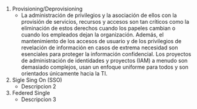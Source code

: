 1. Provisioning/Deprovisioning
	- La administración de privilegios y la asociación de ellos con la provisión de servicios, recursos y accesos son tan críticos como la eliminación de estos derechos cuando los papeles cambian o cuando los empleados dejan la organización. Además, el mantenimiento de los accesos de usuario y de los privilegios de revelación de información en casos de extrema necesidad son esenciales para proteger la información confidencial. Los proyectos de administración de identidades y proyectos (IAM) a menudo son demasiado complejos, usan un enfoque uniforme para todos y son orientados únicamente hacia la TI.
2. Sigle Sing On (SSO)
	- Descripcion 2
3. Federed Single
	- Descripcion 3
